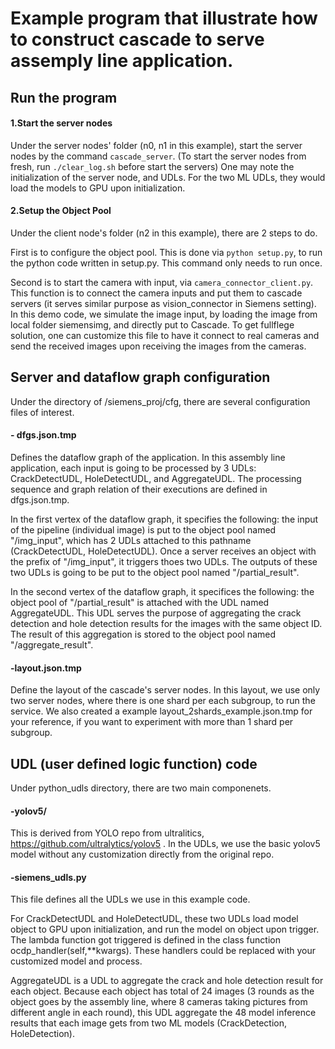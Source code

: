 # Example program that illustrate how to construct cascade to serve assemply line application.

## Run the program

#### 1.Start the server nodes

Under the server nodes' folder (n0, n1 in this example), start the server nodes by the command ```cascade_server```. (To start the server nodes from fresh, run ``` ./clear_log.sh ``` before start the servers)
One may note the initialization of the server node, and UDLs. For the two ML UDLs, they would load the models to GPU upon initialization.

#### 2.Setup the Object Pool

Under the client node's folder (n2 in this example), there are 2 steps to do.

First is to configure the object pool. This is done via ``` python setup.py ```, to run the python code written in setup.py. This command only needs to run once. 

Second is to start the camera with input, via ``` camera_connector_client.py ```. This function is to connect the camera inputs and put them to cascade servers (it serves similar purpose as vision_connector in Siemens setting). In this demo code, we simulate the image input, by loading the image from local folder siemensimg, and directly put to Cascade. To get fullflege solution, one can customize this file to have it connect to real cameras and send the received images upon receiving the images from the cameras. 


## Server and dataflow graph configuration

Under the directory of /siemens_proj/cfg, there are several configuration files of interest.

#### - dfgs.json.tmp

Defines the dataflow graph of the application. In this assembly line application, each input is going to be
processed by 3 UDLs: CrackDetectUDL, HoleDetectUDL, and AggregateUDL. The processing sequence and graph relation of their executions are defined in dfgs.json.tmp.

In the first vertex of the dataflow graph, it specifies the following: the input of the pipeline (individual image) is put to the object pool named "/img_input", which has 2 UDLs attached to this pathname (CrackDetectUDL, HoleDetectUDL). Once a server receives an object with the prefix of "/img_input", it triggers thoes two UDLs. The outputs of these two UDLs is going to be put to the object pool named "/partial_result".

In the second vertex of the dataflow graph, it specifices the following: the object pool of "/partial_result" is attached with the UDL named AggregateUDL. This UDL serves the purpose of aggregating the crack detection and hole detection results for the images with the same object ID. The result of this aggregation is stored to the object pool named "/aggregate_result".


#### -layout.json.tmp

Define the layout of the cascade's server nodes. In this layout, we use only two server nodes, where there is one shard per each subgroup, to run the service. We also created a example layout_2shards_example.json.tmp for your reference, if you want to experiment with more than 1 shard per subgroup.


## UDL (user defined logic function) code

Under python_udls directory, there are two main componenets.

#### -yolov5/

This is derived from YOLO repo from ultralitics, https://github.com/ultralytics/yolov5 . In the UDLs, we use the basic yolov5 model without any customization directly from the original repo.

#### -siemens_udls.py

This file defines all the UDLs we use in this example code. 

For CrackDetectUDL and HoleDetectUDL, these two UDLs load model object to GPU upon initialization, and run the model on object upon trigger. The lambda function got triggered is defined in the class function ocdp_handler(self,**kwargs). These handlers could be replaced with your customized model and process.

AggregateUDL is a UDL to aggregate the crack and hole detection result for each object. Because each object has total of 24 images (3 rounds as the object goes by the assembly line, where 8 cameras taking pictures from different angle in each round), this UDL aggregate the 48 model inference results that each image gets from two ML models (CrackDetection, HoleDetection). 


